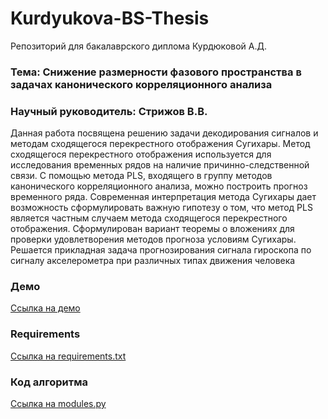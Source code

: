 # Kurdyukova-BS-Thesis
Репозиторий для бакалаврского диплома Курдюковой А.Д.

### Тема: Снижение размерности фазового пространства в задачах канонического корреляционного анализа 

### Научный руководитель: Стрижов В.В.

  Данная работа посвящена решению задачи декодирования сигналов и методам сходящегося перекрестного отображения Сугихары. Метод сходящегося перекрестного отображения используется для исследования временных рядов на наличие причинно-следственной связи. С помощью метода PLS, входящего в группу методов канонического корреляционного анализа, можно построить прогноз временного ряда. Современная интерпретация метода Сугихары дает возможность сформулировать важную  гипотезу о том, что метод PLS является частным случаем метода сходящегося перекрестного отображения. 
Сформулирован вариант теоремы о вложениях 
для проверки удовлетворения методов прогноза условиям Сугихары. Решается прикладная задача прогнозирования сигнала гироскопа по сигналу акселерометра при различных типах движения человека

### Демо

[Ссылка на демо](https://github.com/Intelligent-Systems-Phystech/Kurdyukova-BS-Thesis/blob/master/code/Visualisation.ipynb)

### Requirements

[Ссылка на requirements.txt](https://github.com/Intelligent-Systems-Phystech/Kurdyukova-BS-Thesis/blob/master/code/requirements.txt)

### Код алгоритма

[Ссылка на modules.py](https://github.com/Intelligent-Systems-Phystech/Kurdyukova-BS-Thesis/blob/master/code/modules.py)
